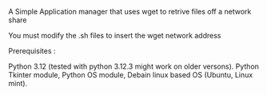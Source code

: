 A Simple Application manager that uses wget to retrive files off a network share

You must modify the .sh files to insert the wget network address

Prerequisites :

Python 3.12 (tested with python 3.12.3 might work on older versons). 
Python Tkinter module,
Python OS module,
Debain linux based OS (Ubuntu, Linux mint).

